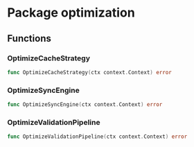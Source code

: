 # Package optimization

## Functions

### OptimizeCacheStrategy

```go
func OptimizeCacheStrategy(ctx context.Context) error
```

### OptimizeSyncEngine

```go
func OptimizeSyncEngine(ctx context.Context) error
```

### OptimizeValidationPipeline

```go
func OptimizeValidationPipeline(ctx context.Context) error
```

